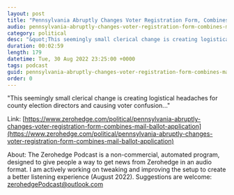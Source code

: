 ```yaml
---
layout: post
title: "Pennsylvania Abruptly Changes Voter Registration Form, Combines With Mail-In Ballot Application"
audio: pennsylvania-abruptly-changes-voter-registration-form-combines-mail-ballot-application-0
category: political
desc: "&quot;This seemingly small clerical change is creating logistical headaches for county election directors and causing voter confusion...&quot;"
duration: 00:02:59
length: 179
datetime: Tue, 30 Aug 2022 23:25:00 +0000
tags: podcast
guid: pennsylvania-abruptly-changes-voter-registration-form-combines-mail-ballot-application-0
order: 0
---
```

&quot;This seemingly small clerical change is creating logistical headaches for county election directors and causing voter confusion...&quot;

Link: [https://www.zerohedge.com/political/pennsylvania-abruptly-changes-voter-registration-form-combines-mail-ballot-application](https://www.zerohedge.com/political/pennsylvania-abruptly-changes-voter-registration-form-combines-mail-ballot-application)

About: The Zerohedge Podcast is a non-commercial, automated program, designed to give people a way to get news from Zerohedge in an audio format.  I am actively working on tweaking and improving the setup to create a better listening experience (August 2022).  Suggestions are welcome: [zerohedgePodcast@outlook.com](mailto:zerohedgePodcast@outlook.com)